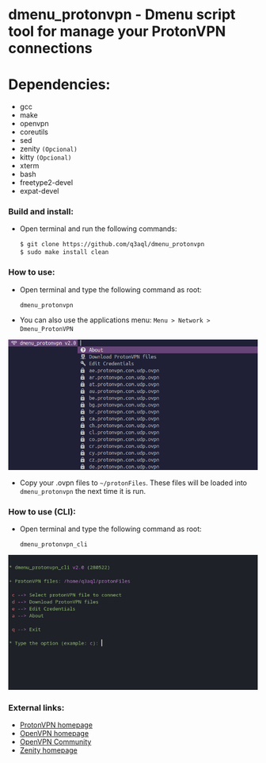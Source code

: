 dmenu_protonvpn - Dmenu script tool for manage your ProtonVPN connections
=========================================================================

# Dependencies:

  * gcc 
  * make
  * openvpn
  * coreutils
  * sed
  * zenity `(Opcional)`
  * kitty `(Opcional)`
  * xterm
  * bash
  * freetype2-devel
  * expat-devel

### Build and install:

* Open terminal and run the following commands:

  ```shell
  $ git clone https://github.com/q3aql/dmenu_protonvpn
  $ sudo make install clean
  ````

### How to use:

* Open terminal and type the following command as root:

  ```shell
  dmenu_protonvpn
  ```

* You can also use the applications menu: `Menu > Network > Dmenu_ProtonVPN`

<img src="examples/dmenu_protonvpn.png" /> 

* Copy your .ovpn files to `~/protonFiles`. These files will be loaded into `dmenu_protonvpn` the next time it is run.

### How to use (CLI):

* Open terminal and type the following command as root:

  ```shell
  dmenu_protonvpn_cli
  ```
  
<img src="examples/dmenu_protonvpn_cli.png" /> 
 
### External links:

  * [ProtonVPN homepage](https://protonvpn.com/)
  * [OpenVPN homepage](https://openvpn.net/)
  * [OpenVPN Community](https://openvpn.net/community-downloads/)
  * [Zenity homepage](https://wiki.gnome.org/Projects/Zenity)



